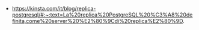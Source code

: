 * https://kinsta.com/it/blog/replica-postgresql/#:~:text=La%20replica%20PostgreSQL%20%C3%A8%20definita,come%20server%20%E2%80%9Cdi%20replica%E2%80%9D.